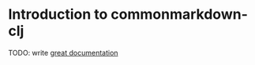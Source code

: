 # Introduction to commonmarkdown-clj

TODO: write [great documentation](http://jacobian.org/writing/what-to-write/)

